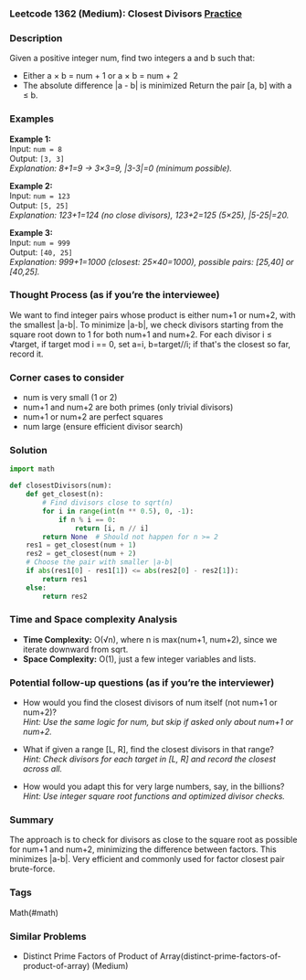 ### Leetcode 1362 (Medium): Closest Divisors [Practice](https://leetcode.com/problems/closest-divisors)

### Description  
Given a positive integer num, find two integers a and b such that:
- Either a × b = num + 1 or a × b = num + 2
- The absolute difference |a - b| is minimized
Return the pair [a, b] with a ≤ b.

### Examples  

**Example 1:**  
Input: `num = 8`  
Output: `[3, 3]`  
*Explanation: 8+1=9 → 3×3=9, |3-3|=0 (minimum possible).*  

**Example 2:**  
Input: `num = 123`  
Output: `[5, 25]`  
*Explanation: 123+1=124 (no close divisors), 123+2=125 (5×25), |5-25|=20.*

**Example 3:**  
Input: `num = 999`  
Output: `[40, 25]`  
*Explanation: 999+1=1000 (closest: 25×40=1000), possible pairs: [25,40] or [40,25].*

### Thought Process (as if you’re the interviewee)  
We want to find integer pairs whose product is either num+1 or num+2, with the smallest |a-b|. To minimize |a-b|, we check divisors starting from the square root down to 1 for both num+1 and num+2. For each divisor i ≤ √target, if target mod i == 0, set a=i, b=target//i; if that's the closest so far, record it.

### Corner cases to consider  
- num is very small (1 or 2)
- num+1 and num+2 are both primes (only trivial divisors)
- num+1 or num+2 are perfect squares
- num large (ensure efficient divisor search)

### Solution
```python
import math

def closestDivisors(num):
    def get_closest(n):
        # Find divisors close to sqrt(n)
        for i in range(int(n ** 0.5), 0, -1):
            if n % i == 0:
                return [i, n // i]
        return None  # Should not happen for n >= 2
    res1 = get_closest(num + 1)
    res2 = get_closest(num + 2)
    # Choose the pair with smaller |a-b|
    if abs(res1[0] - res1[1]) <= abs(res2[0] - res2[1]):
        return res1
    else:
        return res2
```

### Time and Space complexity Analysis  
- **Time Complexity:** O(√n), where n is max(num+1, num+2), since we iterate downward from sqrt.
- **Space Complexity:** O(1), just a few integer variables and lists.

### Potential follow-up questions (as if you’re the interviewer)  

- How would you find the closest divisors of num itself (not num+1 or num+2)?  
  *Hint: Use the same logic for num, but skip if asked only about num+1 or num+2.*

- What if given a range [L, R], find the closest divisors in that range?  
  *Hint: Check divisors for each target in [L, R] and record the closest across all.*

- How would you adapt this for very large numbers, say, in the billions?  
  *Hint: Use integer square root functions and optimized divisor checks.*

### Summary
The approach is to check for divisors as close to the square root as possible for num+1 and num+2, minimizing the difference between factors. This minimizes |a-b|. Very efficient and commonly used for factor closest pair brute-force.

### Tags
Math(#math)

### Similar Problems
- Distinct Prime Factors of Product of Array(distinct-prime-factors-of-product-of-array) (Medium)